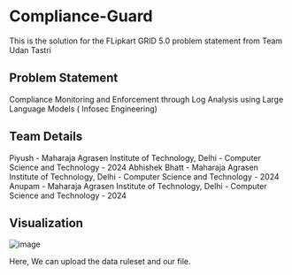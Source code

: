 # Compliance-Guard
This is the solution for the FLipkart GRID 5.0 problem statement from Team Udan Tastri

## Problem Statement 
Compliance Monitoring and Enforcement through Log Analysis using Large Language Models ( Infosec Engineering)

## Team Details 
Piyush - Maharaja Agrasen Institute of Technology, Delhi - Computer Science and Technology - 2024
Abhishek Bhatt - Maharaja Agrasen Institute of Technology, Delhi - Computer Science and Technology - 2024
Anupam - Maharaja Agrasen Institute of Technology, Delhi - Computer Science and Technology - 2024

## Visualization

![image](https://github.com/piyush033/Compliance-Guard/assets/100412728/c986d8f1-6803-4d4b-9b3c-995d7786613f)

Here, We can upload the data ruleset and our file.
